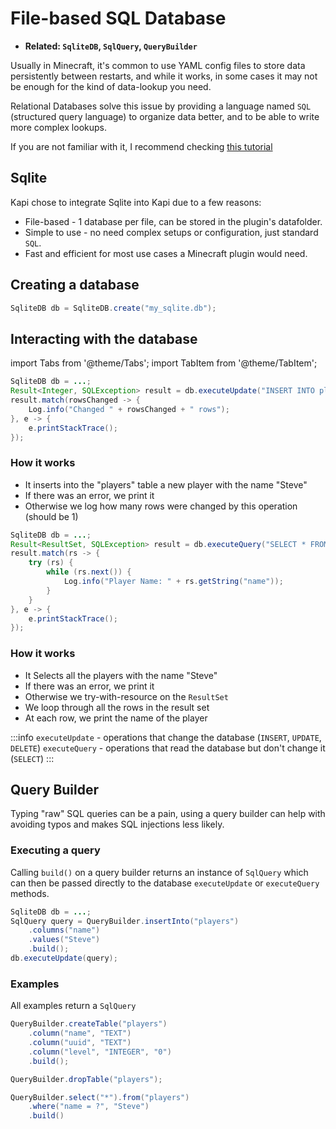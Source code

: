 # File-based SQL Database

- **Related: `SqliteDB`, `SqlQuery`, `QueryBuilder`**

Usually in Minecraft, it's common to use YAML config files to store
data persistently between restarts, and while it works,
in some cases it may not be enough for the kind of data-lookup you need.

Relational Databases solve this issue by providing a language named `SQL` (structured query language)
to organize data better, and to be able to write more complex lookups.

If you are not familiar with it, I recommend checking [this tutorial](https://www.w3schools.com/sql/)

## Sqlite

Kapi chose to integrate Sqlite into Kapi due to a few reasons:

- File-based - 1 database per file, can be stored in the plugin's datafolder.
- Simple to use - no need complex setups or configuration, just standard `SQL`.
- Fast and efficient for most use cases a Minecraft plugin would need.

## Creating a database

```java
SqliteDB db = SqliteDB.create("my_sqlite.db");
```

## Interacting with the database

import Tabs from '@theme/Tabs';
import TabItem from '@theme/TabItem';

<Tabs>
<TabItem value="update" label="Update">

```java
SqliteDB db = ...;
Result<Integer, SQLException> result = db.executeUpdate("INSERT INTO players (name) VALUES(?);", "Steve");
result.match(rowsChanged -> {
    Log.info("Changed " + rowsChanged + " rows");
}, e -> {
    e.printStackTrace();
});
```

### How it works

- It inserts into the "players" table a new player with the name "Steve"
- If there was an error, we print it
- Otherwise we log how many rows were changed by this operation (should be 1)

</TabItem>
<TabItem value="query" label="Query">

```java
SqliteDB db = ...;
Result<ResultSet, SQLException> result = db.executeQuery("SELECT * FROM players;");
result.match(rs -> {
    try (rs) {
        while (rs.next()) {
            Log.info("Player Name: " + rs.getString("name"));
        }
    }
}, e -> {
    e.printStackTrace();
});
```

### How it works

- It Selects all the players with the name "Steve"
- If there was an error, we print it
- Otherwise we try-with-resource on the `ResultSet`
- We loop through all the rows in the result set
- At each row, we print the name of the player

</TabItem>
</Tabs>

:::info
`executeUpdate` - operations that change the database (`INSERT`, `UPDATE`, `DELETE`)
`executeQuery` - operations that read the database but don't change it (`SELECT`)
:::

## Query Builder

Typing "raw" SQL queries can be a pain,
using a query builder can help with avoiding typos and makes SQL injections less likely.

### Executing a query

Calling `build()` on a query builder returns an instance of `SqlQuery` which
can then be passed directly to the database `executeUpdate` or `executeQuery` methods.

```java
SqliteDB db = ...;
SqlQuery query = QueryBuilder.insertInto("players")
    .columns("name")
    .values("Steve")
    .build();
db.executeUpdate(query);
```

### Examples

All examples return a `SqlQuery`

```java
QueryBuilder.createTable("players")
    .column("name", "TEXT")
    .column("uuid", "TEXT")
    .column("level", "INTEGER", "0")
    .build();
```

```java
QueryBuilder.dropTable("players");
```

```java
QueryBuilder.select("*").from("players")
    .where("name = ?", "Steve")
    .build()
```
